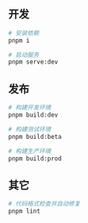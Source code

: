 ## 开发

```bash
# 安装依赖
pnpm i

# 启动服务
pnpm serve:dev
```
## 发布

```bash
# 构建开发环境
pnpm build:dev

# 构建测试环境
pnpm build:beta

# 构建生产环境
pnpm build:prod
```

## 其它

```bash
# 代码格式检查并自动修复
pnpm lint
```
